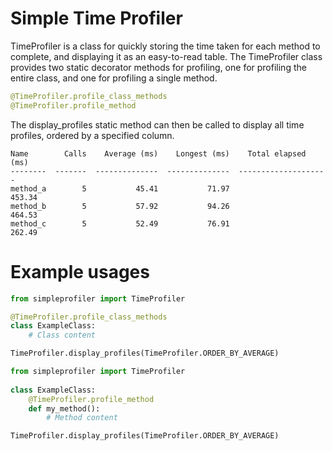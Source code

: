 # Simple Time Profiler
TimeProfiler is a class for quickly storing the time taken for each method to complete, and displaying it as an easy-to-read table.
The TimeProfiler class provides two static decorator methods for profiling, one for profiling the entire class, and one for profiling a single method.

```python
@TimeProfiler.profile_class_methods
@TimeProfiler.profile_method
```

The display_profiles static method can then be called to display all time profiles, ordered by a specified column.

```
Name        Calls    Average (ms)    Longest (ms)    Total elapsed (ms)
--------  -------  --------------  --------------  --------------------
method_a        5           45.41           71.97                453.34
method_b        5           57.92           94.26                464.53
method_c        5           52.49           76.91                262.49
```

# Example usages

```python
from simpleprofiler import TimeProfiler

@TimeProfiler.profile_class_methods
class ExampleClass:
    # Class content

TimeProfiler.display_profiles(TimeProfiler.ORDER_BY_AVERAGE)
```

```python
from simpleprofiler import TimeProfiler
    
class ExampleClass:
    @TimeProfiler.profile_method
    def my_method():
        # Method content

TimeProfiler.display_profiles(TimeProfiler.ORDER_BY_AVERAGE)
```
